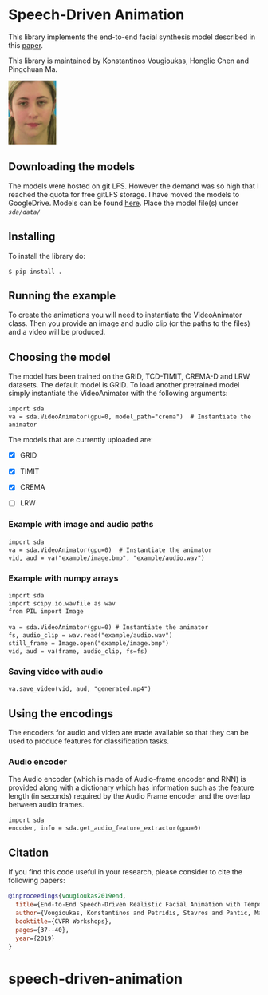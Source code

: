 # Speech-Driven Animation

This library implements the end-to-end facial synthesis model described in this [paper](https://sites.google.com/view/facialsynthesis/home).

This library is maintained by Konstantinos Vougioukas, Honglie Chen and Pingchuan Ma.

![speech-driven-animation](example.gif)

## Downloading the models
The models were hosted on git LFS. However the demand was so high that I reached the quota for free gitLFS storage. I have moved the models to GoogleDrive. Models can be found [here](https://drive.google.com/drive/folders/17Dc2keVoNSrlrOdLL3kXdM8wjb20zkbF?usp=sharing).
Place the model file(s) under *`sda/data/`*

## Installing

To install the library do:
```
$ pip install .
```

## Running the example

To create the animations you will need to instantiate the VideoAnimator class. Then you provide an image and audio clip (or the paths to the files) and a video will be produced.


## Choosing the model
The model has been trained on the GRID, TCD-TIMIT, CREMA-D and LRW datasets. The default model is GRID. To load another pretrained model simply instantiate the VideoAnimator with the following arguments:

```
import sda
va = sda.VideoAnimator(gpu=0, model_path="crema")  # Instantiate the animator
```

The models that are currently uploaded are:
- [x] GRID
- [x] TIMIT
- [x] CREMA
- [ ] LRW


### Example with image and audio paths
```
import sda
va = sda.VideoAnimator(gpu=0)  # Instantiate the animator
vid, aud = va("example/image.bmp", "example/audio.wav")
```

### Example with numpy arrays
```
import sda
import scipy.io.wavfile as wav
from PIL import Image

va = sda.VideoAnimator(gpu=0) # Instantiate the animator
fs, audio_clip = wav.read("example/audio.wav")
still_frame = Image.open("example/image.bmp")
vid, aud = va(frame, audio_clip, fs=fs)
```

### Saving video with audio
```
va.save_video(vid, aud, "generated.mp4")
```

## Using the encodings
The encoders for audio and video are made available so that they can be used to produce features for classification tasks.

### Audio encoder
The Audio encoder (which is made of Audio-frame encoder and RNN) is provided along with a dictionary which has information such as the feature length (in seconds) required by the Audio Frame encoder and the overlap between audio frames.
```
import sda
encoder, info = sda.get_audio_feature_extractor(gpu=0)
```

## Citation

If you find this code useful in your research, please consider to cite the following papers:

```bibtex
@inproceedings{vougioukas2019end,
  title={End-to-End Speech-Driven Realistic Facial Animation with Temporal GANs.},
  author={Vougioukas, Konstantinos and Petridis, Stavros and Pantic, Maja},
  booktitle={CVPR Workshops},
  pages={37--40},
  year={2019}
}
```
# speech-driven-animation
